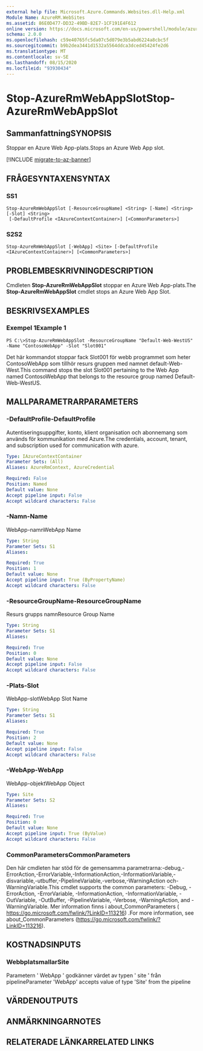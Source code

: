 ```yaml
---
external help file: Microsoft.Azure.Commands.Websites.dll-Help.xml
Module Name: AzureRM.WebSites
ms.assetid: 86E0D477-DD32-49BD-82E7-1CF191E4F612
online version: https://docs.microsoft.com/en-us/powershell/module/azurerm.websites/stop-azurermwebappslot
schema: 2.0.0
ms.openlocfilehash: c59e40765fc5da07c5d079e3b5abd6224a8cbc5f
ms.sourcegitcommit: b9b2dea3441d1532a5564ddca3dced45424fe2d6
ms.translationtype: MT
ms.contentlocale: sv-SE
ms.lasthandoff: 08/15/2020
ms.locfileid: "93930434"
---
```

# <span data-ttu-id="77603-101">Stop-AzureRmWebAppSlot</span><span class="sxs-lookup"><span data-stu-id="77603-101">Stop-AzureRmWebAppSlot</span></span>

## <span data-ttu-id="77603-102">Sammanfattning</span><span class="sxs-lookup"><span data-stu-id="77603-102">SYNOPSIS</span></span>
<span data-ttu-id="77603-103">Stoppar en Azure Web App-plats.</span><span class="sxs-lookup"><span data-stu-id="77603-103">Stops an Azure Web App slot.</span></span>

[!INCLUDE [migrate-to-az-banner](../../includes/migrate-to-az-banner.md)]

## <span data-ttu-id="77603-104">FRÅGESYNTAXEN</span><span class="sxs-lookup"><span data-stu-id="77603-104">SYNTAX</span></span>

### <span data-ttu-id="77603-105">S</span><span class="sxs-lookup"><span data-stu-id="77603-105">S1</span></span>
```
Stop-AzureRmWebAppSlot [-ResourceGroupName] <String> [-Name] <String> [-Slot] <String>
 [-DefaultProfile <IAzureContextContainer>] [<CommonParameters>]
```

### <span data-ttu-id="77603-106">S2</span><span class="sxs-lookup"><span data-stu-id="77603-106">S2</span></span>
```
Stop-AzureRmWebAppSlot [-WebApp] <Site> [-DefaultProfile <IAzureContextContainer>] [<CommonParameters>]
```

## <span data-ttu-id="77603-107">PROBLEMBESKRIVNING</span><span class="sxs-lookup"><span data-stu-id="77603-107">DESCRIPTION</span></span>
<span data-ttu-id="77603-108">Cmdleten **Stop-AzureRmWebAppSlot** stoppar en Azure Web App-plats.</span><span class="sxs-lookup"><span data-stu-id="77603-108">The **Stop-AzureRmWebAppSlot** cmdlet stops an Azure Web App Slot.</span></span>

## <span data-ttu-id="77603-109">BESKRIVS</span><span class="sxs-lookup"><span data-stu-id="77603-109">EXAMPLES</span></span>

### <span data-ttu-id="77603-110">Exempel 1</span><span class="sxs-lookup"><span data-stu-id="77603-110">Example 1</span></span>
```
PS C:\>Stop-AzureRmWebAppSlot -ResourceGroupName "Default-Web-WestUS" -Name "ContosoWebApp" -Slot "Slot001"
```

<span data-ttu-id="77603-111">Det här kommandot stoppar fack Slot001 för webb programmet som heter ContosoWebApp som tillhör resurs gruppen med namnet default-Web-West.</span><span class="sxs-lookup"><span data-stu-id="77603-111">This command stops the slot Slot001 pertaining to the Web App named ContosoWebApp that belongs to the resource group named Default-Web-WestUS.</span></span>

## <span data-ttu-id="77603-112">MALLPARAMETRAR</span><span class="sxs-lookup"><span data-stu-id="77603-112">PARAMETERS</span></span>

### <span data-ttu-id="77603-113">-DefaultProfile</span><span class="sxs-lookup"><span data-stu-id="77603-113">-DefaultProfile</span></span>
<span data-ttu-id="77603-114">Autentiseringsuppgifter, konto, klient organisation och abonnemang som används för kommunikation med Azure.</span><span class="sxs-lookup"><span data-stu-id="77603-114">The credentials, account, tenant, and subscription used for communication with azure.</span></span>

```yaml
Type: IAzureContextContainer
Parameter Sets: (All)
Aliases: AzureRmContext, AzureCredential

Required: False
Position: Named
Default value: None
Accept pipeline input: False
Accept wildcard characters: False
```

### <span data-ttu-id="77603-115">-Namn</span><span class="sxs-lookup"><span data-stu-id="77603-115">-Name</span></span>
<span data-ttu-id="77603-116">WebApp-namn</span><span class="sxs-lookup"><span data-stu-id="77603-116">WebApp Name</span></span>

```yaml
Type: String
Parameter Sets: S1
Aliases: 

Required: True
Position: 1
Default value: None
Accept pipeline input: True (ByPropertyName)
Accept wildcard characters: False
```

### <span data-ttu-id="77603-117">-ResourceGroupName</span><span class="sxs-lookup"><span data-stu-id="77603-117">-ResourceGroupName</span></span>
<span data-ttu-id="77603-118">Resurs grupps namn</span><span class="sxs-lookup"><span data-stu-id="77603-118">Resource Group Name</span></span>

```yaml
Type: String
Parameter Sets: S1
Aliases: 

Required: True
Position: 0
Default value: None
Accept pipeline input: False
Accept wildcard characters: False
```

### <span data-ttu-id="77603-119">-Plats</span><span class="sxs-lookup"><span data-stu-id="77603-119">-Slot</span></span>
<span data-ttu-id="77603-120">WebApp-slot</span><span class="sxs-lookup"><span data-stu-id="77603-120">WebApp Slot Name</span></span>

```yaml
Type: String
Parameter Sets: S1
Aliases: 

Required: True
Position: 2
Default value: None
Accept pipeline input: False
Accept wildcard characters: False
```

### <span data-ttu-id="77603-121">-WebApp</span><span class="sxs-lookup"><span data-stu-id="77603-121">-WebApp</span></span>
<span data-ttu-id="77603-122">WebApp-objekt</span><span class="sxs-lookup"><span data-stu-id="77603-122">WebApp Object</span></span>

```yaml
Type: Site
Parameter Sets: S2
Aliases: 

Required: True
Position: 0
Default value: None
Accept pipeline input: True (ByValue)
Accept wildcard characters: False
```

### <span data-ttu-id="77603-123">CommonParameters</span><span class="sxs-lookup"><span data-stu-id="77603-123">CommonParameters</span></span>
<span data-ttu-id="77603-124">Den här cmdleten har stöd för de gemensamma parametrarna:-debug,-ErrorAction,-ErrorVariable,-InformationAction,-InformationVariable,-disvariable,-utbuffer,-PipelineVariable,-verbose,-WarningAction och-WarningVariable.</span><span class="sxs-lookup"><span data-stu-id="77603-124">This cmdlet supports the common parameters: -Debug, -ErrorAction, -ErrorVariable, -InformationAction, -InformationVariable, -OutVariable, -OutBuffer, -PipelineVariable, -Verbose, -WarningAction, and -WarningVariable.</span></span> <span data-ttu-id="77603-125">Mer information finns i about_CommonParameters ( https://go.microsoft.com/fwlink/?LinkID=113216) .</span><span class="sxs-lookup"><span data-stu-id="77603-125">For more information, see about_CommonParameters (https://go.microsoft.com/fwlink/?LinkID=113216).</span></span>

## <span data-ttu-id="77603-126">KOSTNADS</span><span class="sxs-lookup"><span data-stu-id="77603-126">INPUTS</span></span>

### <span data-ttu-id="77603-127">Webbplatsmallar</span><span class="sxs-lookup"><span data-stu-id="77603-127">Site</span></span>
<span data-ttu-id="77603-128">Parametern ' WebApp ' godkänner värdet av typen ' site ' från pipeline</span><span class="sxs-lookup"><span data-stu-id="77603-128">Parameter 'WebApp' accepts value of type 'Site' from the pipeline</span></span>

## <span data-ttu-id="77603-129">VÄRDEN</span><span class="sxs-lookup"><span data-stu-id="77603-129">OUTPUTS</span></span>

## <span data-ttu-id="77603-130">ANMÄRKNINGAR</span><span class="sxs-lookup"><span data-stu-id="77603-130">NOTES</span></span>

## <span data-ttu-id="77603-131">RELATERADE LÄNKAR</span><span class="sxs-lookup"><span data-stu-id="77603-131">RELATED LINKS</span></span>

